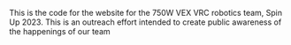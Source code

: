 

This is the code for the website for the 750W VEX VRC robotics team, Spin Up 2023. This is an outreach effort intended to create public awareness of the happenings of our team
